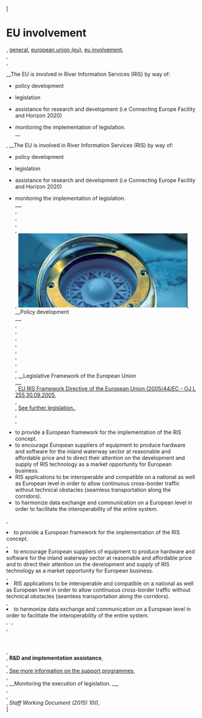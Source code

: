 [

# EU involvement

, <a href="http://www.ris.eu/general" style="text-transform:lowercase;">General</a>, <a href="http://www.ris.eu/general/european_union__eu_" style="text-transform:lowercase;">European Union (EU)</a>, <a href="http://www.ris.eu/general/european_union__eu_/eu_involvement" style="text-transform:lowercase;">EU involvement</a>,   
,   
, 

__The EU is involved in River Information Services (RIS) by way of:  

- policy development  

- legislation  

- assistance for research and development (i.e Connecting Europe Facility and Horizon 2020)  

- monitoring the implementation of legislation.  
__

, __The EU is involved in River Information Services (RIS) by way of:  

- policy development  

- legislation  

- assistance for research and development (i.e Connecting Europe Facility and Horizon 2020)  

- monitoring the implementation of legislation.  
__,   
,   
,   
,   
,   
, ![](docs/Image/330/thumb_450x-_kompas.png), __Policy development  
__,   
,   
,   
,   
,   
,   
,   
,   
,   
, __Legislative Framework of the European Union  
__,   
, [EU RIS Framework Directive of the European Union (2005/44/EC - OJ L 255,30.09.2005](http://eur-lex.europa.eu/smartapi/cgi/sga_doc?smartapi!celexplus!prod!DocNumber&amp;lg=en&amp;type_doc=Directive&amp;an_doc=2005&amp;nu_doc=44),   
,   
, [See further legislation.](http://www.ris.eu/library/legislation),   
,   
, 

*   to provide a European framework for the implementation of the RIS concept.
*   to encourage European suppliers of equipment to produce hardware and software for the inland waterway sector at reasonable and affordable price and to direct their attention on the development and supply of RIS technology as a market opportunity for European business.
*   RIS applications to be interoperable and compatible on a national as well as European level in order to allow continuous cross-border traffic without technical obstacles (seamless transportation along the corridors).
*   to harmonize data exchange and communication on a European level in order to facilitate the interoperability of the entire system.

, <li>to provide a European framework for the implementation of the RIS concept.</li>, <li>to encourage European suppliers of equipment to produce hardware and software for the inland waterway sector at reasonable and affordable price and to direct their attention on the development and supply of RIS technology as a market opportunity for European business.</li>, <li>RIS applications to be interoperable and compatible on a national as well as European level in order to allow continuous cross-border traffic without technical obstacles (seamless transportation along the corridors).</li>, <li>to harmonize data exchange and communication on a European level in order to facilitate the interoperability of the entire system.</li>, <span style="font-size: 10px;">.&nbsp;</span>,   
, 

<br type="_moz"/>

,   
, __R&amp;D and implementation assistance__,   
,   
, [See more information on the support programmes](http://www.ris.eu/background/european_union__eu_/eu_support_programmes),   
,   
, __Monitoring the execution of legislation. __,   
,   
,   
, _Staff Working Document (2015) 100_,   
]